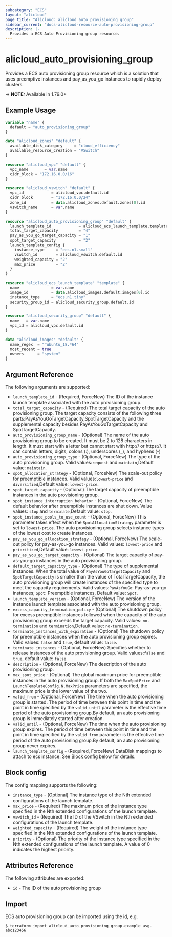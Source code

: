 ```yaml
---
subcategory: "ECS"
layout: "alicloud"
page_title: "Alicloud: alicloud_auto_provisioning_group"
sidebar_current: "docs-alicloud-resource-auto-provisioning-group"
description: |-
  Provides a ECS Auto Provisioning group resource.
---
```


# alicloud\_auto\_provisioning\_group

Provides a ECS auto provisioning group resource which is a solution that uses preemptive instances and pay_as_you_go instances to rapidly deploy clusters.

-> **NOTE:** Available in 1.79.0+


## Example Usage

```terraform
variable "name" {
  default = "auto_provisioning_group"
}

data "alicloud_zones" "default" {
  available_disk_category     = "cloud_efficiency"
  available_resource_creation = "VSwitch"
}

resource "alicloud_vpc" "default" {
  vpc_name       = var.name
  cidr_block = "172.16.0.0/16"
}

resource "alicloud_vswitch" "default" {
  vpc_id            = alicloud_vpc.default.id
  cidr_block        = "172.16.0.0/24"
  zone_id           = data.alicloud_zones.default.zones[0].id
  vswitch_name      = var.name
}

resource "alicloud_auto_provisioning_group" "default" {
  launch_template_id            = alicloud_ecs_launch_template.template.id
  total_target_capacity         = "4"
  pay_as_you_go_target_capacity = "1"
  spot_target_capacity          = "2"
  launch_template_config {
    instance_type     = "ecs.n1.small"
    vswitch_id        = alicloud_vswitch.default.id
    weighted_capacity = "2"
    max_price         = "2"
  }
}

resource "alicloud_ecs_launch_template" "template" {
  name              = var.name
  image_id          = data.alicloud_images.default.images[0].id
  instance_type     = "ecs.n1.tiny"
  security_group_id = alicloud_security_group.default.id
}

resource "alicloud_security_group" "default" {
  name   = var.name
  vpc_id = alicloud_vpc.default.id
}

data "alicloud_images" "default" {
  name_regex  = "^ubuntu_18.*64"
  most_recent = true
  owners      = "system"
}
```


## Argument Reference

The following arguments are supported:

* `launch_template_id` - (Required, ForceNew) The ID of the instance launch template associated with the auto provisioning group.
* `total_target_capacity` - (Required) The total target capacity of the auto provisioning group. The target capacity consists of the following three parts:PayAsYouGoTargetCapacity,SpotTargetCapacity and the supplemental capacity besides PayAsYouGoTargetCapacity and SpotTargetCapacity.
* `auto_provisioning_group_name` - (Optional) The name of the auto provisioning group to be created. It must be 2 to 128 characters in length. It must start with a letter but cannot start with http:// or https://. It can contain letters, digits, colons (:), underscores (_), and hyphens (-)
* `auto_provisioning_group_type` - (Optional, ForceNew) The type of the auto provisioning group. Valid values:`request` and `maintain`,Default value: `maintain`.
* `spot_allocation_strategy` - (Optional, ForceNew) The scale-out policy for preemptible instances. Valid values:`lowest-price` and `diversified`,Default value: `lowest-price`.
* `spot_target_capacity` - (Optional) The target capacity of preemptible instances in the auto provisioning group.
* `spot_instance_interruption_behavior` - (Optional, ForceNew) The default behavior after preemptible instances are shut down. Value values: `stop` and `terminate`,Default value: `stop`.
* `spot_instance_pools_to_use_count` - (Optional, ForceNew) This parameter takes effect when the `SpotAllocationStrategy` parameter is set to `lowest-price`. The auto provisioning group selects instance types of the lowest cost to create instances.
* `pay_as_you_go_allocation_strategy` - (Optional, ForceNew) The scale-out policy for pay-as-you-go instances. Valid values: `lowest-price` and `prioritized`,Default value: `lowest-price`.
* `pay_as_you_go_target_capacity` - (Optional) The target capacity of pay-as-you-go instances in the auto provisioning group.
* `default_target_capacity_type` - (Optional) The type of supplemental instances. When the total value of `PayAsYouGoTargetCapacity` and `SpotTargetCapacity` is smaller than the value of TotalTargetCapacity, the auto provisioning group will create instances of the specified type to meet the capacity requirements. Valid values:`PayAsYouGo`: Pay-as-you-go instances; `Spot`: Preemptible instances, Default value: `Spot`.
* `launch_template_version` - (Optional, ForceNew) The version of the instance launch template associated with the auto provisioning group.
* `excess_capacity_termination_policy` - (Optional) The shutdown policy for excess preemptible instances followed when the capacity of the auto provisioning group exceeds the target capacity. Valid values: `no-termination` and `termination`,Default value: `no-termination`.
* `terminate_instances_with_expiration` - (Optional) The shutdown policy for preemptible instances when the auto provisioning group expires. Valid values: `false` and `true`, default value: `false`.
* `terminate_instances` - (Optional, ForceNew) Specifies whether to release instances of the auto provisioning group. Valid values:`false` and `true`, default value: `false`.
* `description` - (Optional, ForceNew) The description of the auto provisioning group.
* `max_spot_price` - (Optional) The global maximum price for preemptible instances in the auto provisioning group. If both the `MaxSpotPrice` and `LaunchTemplateConfig.N.MaxPrice` parameters are specified, the maximum price is the lower value of the two.
* `valid_from` - (Optional, ForceNew) The time when the auto provisioning group is started. The period of time between this point in time and the point in time specified by the `valid_until` parameter is the effective time period of the auto provisioning group.By default, an auto provisioning group is immediately started after creation.
* `valid_until` - (Optional, ForceNew) The time when the auto provisioning group expires. The period of time between this point in time and the point in time specified by the `valid_from` parameter is the effective time period of the auto provisioning group.By default, an auto provisioning group never expires.
* `launch_template_config` - (Required, ForceNew) DataDisk mappings to attach to ecs instance. See [Block config](#block-config) below for details.

## Block config

The config mapping supports the following:
* `instance_type` - (Optional) The instance type of the Nth extended configurations of the launch template.
* `max_price` - (Required) The maximum price of the instance type specified in the Nth extended configurations of the launch template.
* `vswitch_id` - (Required) The ID of the VSwitch in the Nth extended configurations of the launch template.
* `weighted_capacity` - (Required) The weight of the instance type specified in the Nth extended configurations of the launch template.
* `priority` - (Optional) The priority of the instance type specified in the Nth extended configurations of the launch template. A value of 0 indicates the highest priority.
                     
## Attributes Reference

The following attributes are exported:
* `id` - The ID of the auto provisioning group

## Import

ECS auto provisioning group can be imported using the id, e.g.

```
$ terraform import alicloud_auto_provisioning_group.example asg-abc123456
```